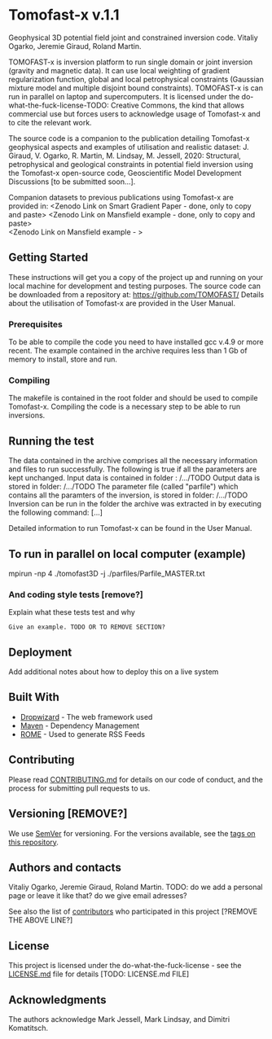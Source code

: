 # Tomofast-x  v.1.1

Geophysical 3D potential field joint and constrained inversion code.
Vitaliy Ogarko, Jeremie Giraud, Roland Martin.

TOMOFAST-x is inversion platform to run single domain or joint inversion (gravity and magnetic data). It can use local weighting of gradient regularization function, global and local petrophysical constraints (Gaussian mixture model and multiple disjoint bound constraints).
TOMOFAST-x is can run in parallel on laptop and supercomputers. It is licensed under the do-what-the-fuck-license-TODO: Creative Commons, the kind that allows commercial use but forces users to acknowledge usage of Tomofast-x and to cite the relevant work. 

The source code is a companion to the publication detailing Tomofast-x geophysical aspects and examples of utilisation and realistic dataset:
J. Giraud, V. Ogarko, R. Martin, M. Lindsay, M. Jessell, 2020: Structural, petrophysical and geological constraints in potential field inversion using the Tomofast-x open-source code, Geoscientific Model Development Discussions [to be submitted soon...]. 

Companion datasets to previous publications using Tomofast-x are provided in: 
<Zenodo Link on Smart Gradient Paper - done, only to copy and paste> 
<Zenodo Link on Mansfield example - done, only to copy and paste>  
<Zenodo Link on Mansfield example - > 

## Getting Started

These instructions will get you a copy of the project up and running on your local machine for development and testing purposes. 
The source code can be downloaded from a repository at: https://github.com/TOMOFAST/
Details about the utilisation of Tomofast-x are provided in the User Manual. 

### Prerequisites

To be able to compile the code you need to have installed gcc v.4.9 or more recent. 
The example contained in the archive requires less than 1 Gb of memory to install, store and run. 


### Compiling

The makefile is contained in the root folder and should be used to compile Tomofast-x. Compiling the code is a necessary step to be able to run inversions. 


## Running the test

The data contained in the archive comprises all the necessary information and files to run successfully. 
The following is true if all the parameters are kept unchanged. 
Input data is contained in folder : /.../TODO
Output data is stored in folder: /.../TODO
The parameter file (called "parfile") which contains all the paramters of the inversion, is stored in folder: /.../TODO
Inversion can be run in the folder the archive was extracted in by executing the following command: [...]

Detailed information to run Tomofast-x can be found in the User Manual. 


## To run in parallel on local computer (example)
mpirun -np 4 ./tomofast3D -j ./parfiles/Parfile_MASTER.txt


### And coding style tests [remove?]

Explain what these tests test and why

```
Give an example. TODO OR TO REMOVE SECTION?
```

## Deployment

Add additional notes about how to deploy this on a live system


## Built With

* [Dropwizard](http://www.dropwizard.io/1.0.2/docs/) - The web framework used
* [Maven](https://maven.apache.org/) - Dependency Management
* [ROME](https://rometools.github.io/rome/) - Used to generate RSS Feeds

## Contributing

Please read [CONTRIBUTING.md](https://gist.github.com/PurpleBooth/b24679402957c63ec426) for details on our code of conduct, and the process for submitting pull requests to us.


## Versioning [REMOVE?]

We use [SemVer](http://semver.org/) for versioning. For the versions available, see the [tags on this repository](https://github.com/your/project/tags). 


## Authors and contacts 

Vitaliy Ogarko, Jeremie Giraud, Roland Martin. 
TODO: do we add a personal page or leave it like that? do we give email adresses? 

See also the list of [contributors](https://github.com/your/project/contributors) who participated in this project 
[?REMOVE THE ABOVE LINE?]


## License

This project is licensed under the do-what-the-fuck-license - see the [LICENSE.md](LICENSE.md) file for details
[TODO: LICENSE.md FILE]

## Acknowledgments

The authors acknowledge Mark Jessell, Mark Lindsay, and Dimitri Komatitsch.

